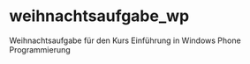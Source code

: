 weihnachtsaufgabe_wp
====================

Weihnachtsaufgabe für den Kurs Einführung in Windows Phone Programmierung
